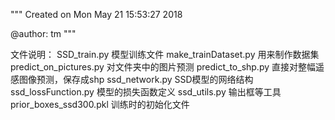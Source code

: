 """
Created on Mon May 21 15:53:27 2018

@author: tm
"""

文件说明：
	SSD_train.py   模型训练文件
	make_trainDataset.py	用来制作数据集
	predict_on_pictures.py	对文件夹中的图片预测
	predict_to_shp.py	直接对整幅遥感图像预测，保存成shp
	ssd_network.py	SSD模型的网络结构
	ssd_lossFunction.py	模型的损失函数定义
	ssd_utils.py		输出框等工具
	prior_boxes_ssd300.pkl	训练时的初始化文件
